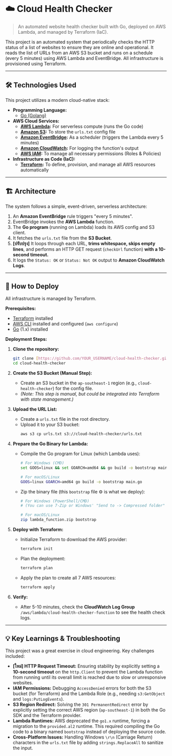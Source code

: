 # ☁️ Cloud Health Checker

> An automated website health checker built with Go, deployed on AWS Lambda, and managed by Terraform (IaC).

This project is an automated system that periodically checks the HTTP status of a list of websites to ensure they are online and operational. It reads the list of URLs from an AWS S3 bucket and runs on a schedule (every 5 minutes) using AWS Lambda and EventBridge. All infrastructure is provisioned using Terraform.

---

## 🛠️ Technologies Used

This project utilizes a modern cloud-native stack:

* **Programming Language:**
    * [Go (Golang)](https://go.dev/)
* **AWS Cloud Services:**
    * **[AWS Lambda](https://aws.amazon.com/lambda/):** For serverless compute (runs the Go code)
    * **[Amazon S3](https://aws.amazon.com/s3/):** To store the `urls.txt` config file
    * **[Amazon EventBridge](https://aws.amazon.com/eventbridge/):** As a scheduler (triggers the Lambda every 5 minutes)
    * **[Amazon CloudWatch](https://aws.amazon.com/cloudwatch/):** For logging the function's output
    * **[AWS IAM](https://aws.amazon.com/iam/):** To manage all necessary permissions (Roles & Policies)
* **Infrastructure as Code (IaC):**
    * **[Terraform](https://www.terraform.io/):** To define, provision, and manage all AWS resources automatically

---

## 🏗️ Architecture

The system follows a simple, event-driven, serverless architecture:

1.  An **Amazon EventBridge** rule triggers "every 5 minutes".
2.  EventBridge invokes the **AWS Lambda** function.
3.  The **Go program** (running on Lambda) loads its AWS config and S3 client.
4.  It fetches the `urls.txt` file from the **S3 Bucket**.
5.  **[ปรับปรุง]** It loops through each URL, **trims whitespace, skips empty lines**, and performs an HTTP GET request (`checkUrl` function) **with a 10-second timeout.**
6.  It logs the `Status: OK` or `Status: Not OK` output to **Amazon CloudWatch Logs**.

---

## 🚀 How to Deploy

All infrastructure is managed by Terraform.

**Prerequisites:**
* [Terraform](https://developer.hashicorp.com/terraform/install) installed
* [AWS CLI](https://aws.amazon.com/cli/) installed and configured (`aws configure`)
* [Go](https://go.dev/doc/install) (1.x) installed

**Deployment Steps:**

1.  **Clone the repository:**
    ```bash
    git clone [https://github.com/YOUR_USERNAME/cloud-health-checker.git](https://github.com/YOUR_USERNAME/cloud-health-checker.git)
    cd cloud-health-checker
    ```

2.  **Create the S3 Bucket (Manual Step):**
    * Create an S3 bucket in the `ap-southeast-1` region (e.g., `cloud-health-checker`) for the config file.
    * *(Note: This step is manual, but could be integrated into Terraform with state management.)*

3.  **Upload the URL List:**
    * Create a `urls.txt` file in the root directory.
    * Upload it to your S3 bucket:
        ```bash
        aws s3 cp urls.txt s3://cloud-health-checker/urls.txt
        ```

4.  **Prepare the Go Binary for Lambda:**
    * Compile the Go program for Linux (which Lambda uses):
        ```bash
        # For Windows (CMD)
        set GOOS=linux && set GOARCH=amd64 && go build -o bootstrap main.go

        # For macOS/Linux
        GOOS=linux GOARCH=amd64 go build -o bootstrap main.go
        ```
    * Zip the binary file (this `bootstrap` file ⚙️ is what we deploy):
        ```bash
        # For Windows (PowerShell/CMD)
        # (You can use 7-Zip or Windows' "Send to -> Compressed folder" and rename it)

        # For macOS/Linux
        zip lambda_function.zip bootstrap
        ```

5.  **Deploy with Terraform:**
    * Initialize Terraform to download the AWS provider:
        ```bash
        terraform init
        ```
    * Plan the deployment:
        ```bash
        terraform plan
        ```
    * Apply the plan to create all 7 AWS resources:
        ```bash
        terraform apply
        ```

6.  **Verify:**
    * After 5-10 minutes, check the **CloudWatch Log Group** `/aws/lambda/cloud-health-checker-function` to see the health check logs.

---

## 💡 Key Learnings & Troubleshooting

This project was a great exercise in cloud engineering. Key challenges included:

* **[ใหม่] HTTP Request Timeout:** Ensuring stability by explicitly setting a **10-second timeout** on the `http.Client` to prevent the Lambda function from running until its overall limit is reached due to slow or unresponsive websites.
* **IAM Permissions:** Debugging `AccessDenied` errors for both the S3 bucket (for Terraform) and the Lambda Role (e.g., needing `s3:GetObject` and `logs:PutLogEvents`).
* **S3 Region Redirect:** Solving the `301 PermanentRedirect` error by explicitly setting the correct AWS region (`ap-southeast-1`) in both the Go SDK and the Terraform provider.
* **Lambda Runtimes:** AWS deprecated the `go1.x` runtime, forcing a migration to the `provided.al2` runtime. This required compiling the Go code to a binary named `bootstrap` instead of deploying the source code.
* **Cross-Platform Issues:** Handling Windows `\r\n` (Carriage Return) characters in the `urls.txt` file by adding `strings.ReplaceAll` to sanitize the input.